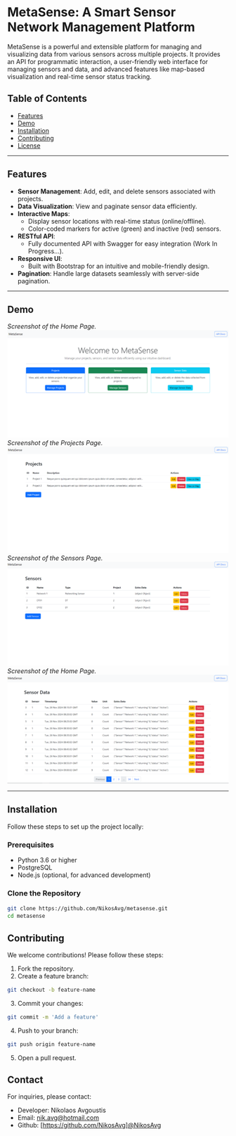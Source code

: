 # MetaSense: A Smart Sensor Network Management Platform

MetaSense is a powerful and extensible platform for managing and visualizing data from various sensors across multiple projects. It provides an API for programmatic interaction, a user-friendly web interface for managing sensors and data, and advanced features like map-based visualization and real-time sensor status tracking.

## Table of Contents

- [Features](#features)
- [Demo](#demo)
- [Installation](#installation)
- [Contributing](#contributing)
- [License](#license)

---

## Features

- **Sensor Management**: Add, edit, and delete sensors associated with projects.
- **Data Visualization**: View and paginate sensor data efficiently.
- **Interactive Maps**:
  - Display sensor locations with real-time status (online/offline).
  - Color-coded markers for active (green) and inactive (red) sensors.
- **RESTful API**:
  - Fully documented API with Swagger for easy integration (Work In Progress...).
- **Responsive UI**:
  - Built with Bootstrap for an intuitive and mobile-friendly design.
- **Pagination**: Handle large datasets seamlessly with server-side pagination.

---

## Demo

*Screenshot of the Home Page.*
![MetaSense Demo Home Screenshot](Demo/Home.PNG)
*Screenshot of the Projects Page.*
![MetaSense Demo Home Screenshot](Demo/Projects.PNG)
*Screenshot of the Sensors Page.*
![MetaSense Demo Home Screenshot](Demo/Sensors.PNG)
*Screenshot of the Home Page.*
![MetaSense Demo Data Screenshot](Demo/Data.PNG)

---

## Installation

Follow these steps to set up the project locally:

### Prerequisites

- Python 3.6 or higher
- PostgreSQL
- Node.js (optional, for advanced development)

### Clone the Repository

```bash
git clone https://github.com/NikosAvg/metasense.git
cd metasense
```


## Contributing

We welcome contributions! Please follow these steps:

1. Fork the repository.
2. Create a feature branch:
  ```bash
  git checkout -b feature-name
  ```
3. Commit your changes:
  ```bash
  git commit -m 'Add a feature'
  ```
4. Push to your branch:
  ```bash
  git push origin feature-name
  ```
5. Open a pull request.

## Contact

For inquiries, please contact:

- Developer: Nikolaos Avgoustis
- Email: nik.avg@hotmail.com
- Github: [https://github.com/NikosAvg]@NikosAvg
